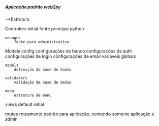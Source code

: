 ##### Aplicação padrão web2py #####

-->Estrutura

Controlers
	initial
		fonte principal python

	manager
		fonte para administrativo

Models
	config
		configurações de banco
		configurações de auth
		configurações de login
		configurações de email
		variáveis globais

	models
		definição da base de dados

	validators
		validação da base de dados

	menu
		estrutura de menu


views
	default
	initial

routes
	roteamento padrão para aplicação, contendo somente aplicação e admin
